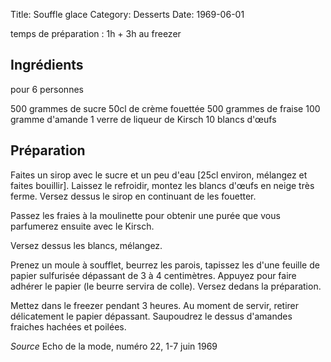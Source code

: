 Title: Souffle glace
Category: Desserts
Date: 1969-06-01

temps de préparation : 1h + 3h au freezer

## Ingrédients

pour 6 personnes

500 grammes de sucre
50cl de crème fouettée
500 grammes de fraise
100 gramme d'amande
1 verre de liqueur de Kirsch
10 blancs d'œufs

## Préparation

Faites un sirop avec le sucre et un peu d'eau [25cl environ, mélangez et faites
bouillir]. Laissez le refroidir, montez les blancs d'œufs en neige très ferme.
Versez dessus le sirop en continuant de les fouetter.

Passez les fraies à la moulinette pour obtenir une purée que vous parfumerez
ensuite avec le Kirsch.

Versez dessus les blancs, mélangez.

Prenez un moule à soufflet, beurrez les parois, tapissez les d'une feuille de
papier sulfurisée dépassant de 3 à 4 centimètres. Appuyez pour faire adhérer le
papier (le beurre servira de colle). Versez dedans la préparation.

Mettez dans le freezer pendant 3 heures. Au moment de servir, retirer
délicatement le papier dépassant. Saupoudrez le dessus d'amandes fraiches
hachées et poilées.

*Source* Echo de la mode, numéro 22, 1-7 juin 1969
